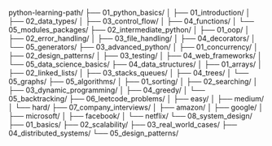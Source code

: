 python-learning-path/
├── 01_python_basics/
│   ├── 01_introduction/
│   ├── 02_data_types/
│   ├── 03_control_flow/
│   ├── 04_functions/
│   └── 05_modules_packages/
├── 02_intermediate_python/
│   ├── 01_oop/
│   ├── 02_error_handling/
│   ├── 03_file_handling/
│   ├── 04_decorators/
│   └── 05_generators/
├── 03_advanced_python/
│   ├── 01_concurrency/
│   ├── 02_design_patterns/
│   ├── 03_testing/
│   ├── 04_web_frameworks/
│   └── 05_data_science_basics/
├── 04_data_structures/
│   ├── 01_arrays/
│   ├── 02_linked_lists/
│   ├── 03_stacks_queues/
│   ├── 04_trees/
│   └── 05_graphs/
├── 05_algorithms/
│   ├── 01_sorting/
│   ├── 02_searching/
│   ├── 03_dynamic_programming/
│   ├── 04_greedy/
│   └── 05_backtracking/
├── 06_leetcode_problems/
│   ├── easy/
│   ├── medium/
│   └── hard/
├── 07_company_interviews/
│   ├── amazon/
│   ├── google/
│   ├── microsoft/
│   ├── facebook/
│   └── netflix/
└── 08_system_design/
    ├── 01_basics/
    ├── 02_scalability/
    ├── 03_real_world_cases/
    ├── 04_distributed_systems/
    └── 05_design_patterns/ 